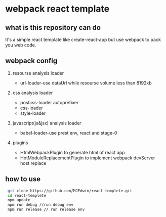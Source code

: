 # webpack react template #
## what is this repository can do ##

It's a simple react template like create-react-app but use webpack to pack you web code. 

## webpack config ##
1. resourse analysis loader

    * url-loader-use dataUrl while resourse volume less than 8192kb

2. css analysis loader
    
    * postcss-loader autoprefixer
    * css-loader
    * style-loader

3. javascript(js&jsx) analysis loader

    * babel-loader-use prest env, react and stage-0

4. plugins

    * HtmlWebpackPlugin to generate html of react app
    * HotModuleReplacementPlugin to implement webpack devServer host replace

## how to use ##
```bash
 git clone https://github.com/MJEdwin/react-templete.git
 cd react-templete
 npm update
 npm run debug //run debug env
 npm run release // run release env
```


